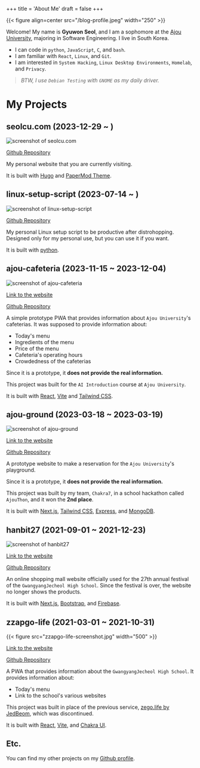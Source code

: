 +++
title = 'About Me'
draft = false
+++

{{< figure align=center src="/blog-profile.jpeg" width="250" >}}

Welcome! My name is **Gyuwon Seol**, and I am a sophomore at the [Ajou University](https://www.ajou.ac.kr/en/index.do), majoring in Software Engineering.
I live in South Korea.

- I can code in `python`, `JavaScript`, `C`, and `bash`.
- I am familiar with `React`, `Linux`, and `Git`.
- I am interested in `System Hacking`, `Linux Desktop Environments`, `Homelab`, and `Privacy`.

> _BTW, I use `Debian Testing` with `GNOME` as my daily driver._

# My Projects

## seolcu.com (2023-12-29 ~ )

![screenshot of seolcu.com](blog-screenshot.png)

[Github Repository](https://github.com/seolcu/seolcu.com)

My personal website that you are currently visiting.

It is built with [Hugo](https://gohugo.io/) and [PaperMod Theme](https://github.com/adityatelange/hugo-PaperMod).

## linux-setup-script (2023-07-14 ~ )

![screenshot of linux-setup-script](linux-setup-script-screenshot.png)

[Github Repository](https://github.com/seolcu/linux-setup-script)

My personal Linux setup script to be productive after distrohopping.
Designed only for my personal use, but you can use it if you want.

It is built with [python](https://www.python.org/).

## ajou-cafeteria (2023-11-15 ~ 2023-12-04)

![screenshot of ajou-cafeteria](ajou-cafeteria-screenshot.png)

[Link to the website](https://ajou-cafeteria.vercel.app)

[Github Repository](https://github.com/seolcu/ajou-cafeteria)

A simple prototype PWA that provides information about `Ajou University`'s cafeterias.
It was supposed to provide information about:

- Today's menu
- Ingredients of the menu
- Price of the menu
- Cafeteria's operating hours
- Crowdedness of the cafeterias

Since it is a prototype, it **does not provide the real information.**

This project was built for the `AI Introduction` course at `Ajou University`.

It is built with [React](https://react.dev), [Vite](https://vitejs.dev/) and [Tailwind CSS](https://tailwindcss.com/).

## ajou-ground (2023-03-18 ~ 2023-03-19)

![screenshot of ajou-ground](ajou-ground-screenshot.gif)

[Link to the website](https://ajou.dev/)

[Github Repository](https://github.com/AJOUChakra7/ajou-ground)

A prototype website to make a reservation for the `Ajou University`'s playground.

Since it is a prototype, it **does not provide the real information.**

This project was built by my team, `Chakra7`, in a school hackathon called `AjouThon`, and it won the **2nd place**.

It is built with [Next.js](https://nextjs.org/), [Tailwind CSS](https://tailwindcss.com/), [Express](https://expressjs.com/), and [MongoDB](https://www.mongodb.com/).

## hanbit27 (2021-09-01 ~ 2021-12-23)

![screenshot of hanbit27](hanbit27-screenshot.png)

[Link to the website](https://hanbit27.vercel.app/)

[Github Repository](https://github.com/seolcu/hanbit27)

An online shopping mall website officially used for the 27th annual festival of the `GwangyangJecheol High School`.
Since the festival is over, the website no longer shows the products.

It is built with [Next.js](https://nextjs.org/), [Bootstrap](https://getbootstrap.com/), and [Firebase](https://firebase.google.com/).

## zzapgo-life (2021-03-01 ~ 2021-10-31)

{{< figure src="zzapgo-life-screenshot.jpg" width="500" >}}

[Link to the website](https://zzapgo-life.vercel.app/)

[Github Repository](https://github.com/seolcu/zzapgo-life)

A PWA that provides information about the `GwangyangJecheol High School`.
It provides information about:

- Today's menu
- Link to the school's various websites

This project was built in place of the previous service, [zego.life by JedBeom](https://github.com/JedBeom/zego.life), which was discontinued.

It is built with [React](https://react.dev), [Vite](https://vitejs.dev/), and [Chakra UI](https://chakra-ui.com/).

## Etc.

You can find my other projects on my [Github profile](https://github.com/seolcu).
